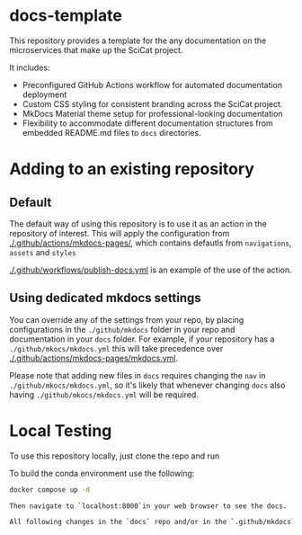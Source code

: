 # docs-template

This repository provides a template for the any documentation on the microservices that make up the SciCat project.

It includes:

   *  Preconfigured GitHub Actions workflow for automated documentation deployment
   *  Custom CSS styling for consistent branding across the SciCat project.
   *  MkDocs Material theme setup for professional-looking documentation
   *  Flexibility to accommodate different documentation structures from embedded README.md files to `docs` directories.

# Adding to an existing repository

## Default
The default way of using this repository is to use it as an action in the repository of interest. This will apply the configuration from [./.github/actions/mkdocs-pages/](./.github/actions/mkdocs-pages/), which contains defautls from `navigations`, `assets` and `styles` 

[./.github/workflows/publish-docs.yml](./.github/workflows/publish-docs.yml) is an example of the use of the action.

## Using dedicated mkdocs settings

You can override any of the settings from your repo, by placing configurations in the `./github/mkdocs` folder in your repo and documentation in your `docs` folder. For example, if your repository has a `./github/mkocs/mkdocs.yml` this will take precedence over [./.github/actions/mkdocs-pages/mkdocs.yml](./.github/actions/mkdocs-pages/mkdocs.yml). 

Please note that adding new files in `docs` requires changing the `nav` in `./github/mkocs/mkdocs.yml`, so it's likely that whenever changing `docs` also having `./github/mkocs/mkdocs.yml` will be required.

# Local Testing

To use this repository locally, just clone the repo and run

To build the conda environment use the following:
```bash
docker compose up -d

Then navigate to `localhost:8000`in your web browser to see the docs.

All following changes in the `docs` repo and/or in the `.github/mkdocs` config files (e.g. mkdocs.yaml), will be mirrored on localhost:8000.

